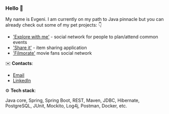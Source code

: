 ### Hello 👋

My name is Evgeni. I am currently on my path to Java pinnacle but you can already check out some of my pet projects: 👇

* ['Explore with me'](https://github.com/EvgeniPolyakov/java-explore-with-me) - social network for people to plan/attend common events 
* ['Share it'](https://github.com/EvgeniPolyakov/java-shareit) - item sharing application
* ['Filmorate'](https://github.com/EvgeniPolyakov/java-filmorate) movie fans social network

✉️ **Contacts**: 

* [Email](mailto:jevgenijs.polakovs@gmail.com)
* [LinkedIn](https://www.linkedin.com/in/evgeni-polyakov-0a49b1146/)

⚙️ **Tech stack**:

Java core, Spring, Spring Boot, REST, Maven, JDBC, Hibernate, PostgreSQL, JUnit, Mockito, Log4j, Postman, Docker, etc.

